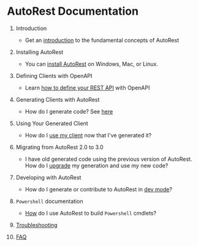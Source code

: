 # AutoRest Documentation

1. Introduction
    - Get an [introduction][introduction] to the fundamental concepts of AutoRest

2. Installing AutoRest
    - You can [install AutoRest][install] on Windows, Mac, or Linux.

3. Defining Clients with OpenAPI
    - Learn [how to define your REST API][openapi] with OpenAPI

4. Generating Clients with AutoRest
    - How do I generate code? See [here][generate]

5. Using Your Generated Client
    - How do I [use my client][client] now that I've generated it?

6. Migrating from AutoRest 2.0 to 3.0
    - I have old generated code using the previous version of AutoRest. How do I [upgrade][migrate] my generation and use my new code?

7. Developing with AutoRest
    - How do I generate or contribute to AutoRest in [dev mode][dev]?

8. `Powershell` documentation
    - [How][powershell] do I use AutoRest to build `Powershell` cmdlets?

9. [Troubleshooting][troubleshooting]

10. [FAQ][faq]

<!-- LINKS -->
[introduction]: https://github.com/Azure/autorest/blob/master/docs/introduction.md
[install]: https://github.com/Azure/autorest/blob/master/docs/install/readme.md
[openapi]: https://github.com/Azure/autorest/blob/master/docs/openapi/readme.md
[generate]: https://github.com/Azure/autorest/blob/master/docs/generate/readme.md
[client]: https://github.com/Azure/autorest/blob/master/docs/client/readme.md
[migrate]: https://github.com/Azure/autorest/blob/master/docs/migrate/readme.md
[dev]: https://github.com/Azure/autorest/blob/master/docs/developer/readme.md
[powershell]: https://github.com/Azure/autorest/blob/master/docs/powershell/readme.md
[troubleshooting]: https://github.com/Azure/autorest/blob/master/docs/troubleshooting.md
[faq]: https://github.com/Azure/autorest/blob/master/docs/faq.md